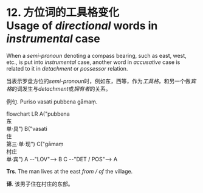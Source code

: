 # 12. 方位词的工具格变化<br>**Usage of** *directional* words in *instrumental* case 
When a *semi-pronoun* denoting a compass bearing, such as east, west, etc., is put 
into *instrumental* case, another word in *accusative* case is related to it in *detachment* or 
*possessor* relation. 

当表示罗盘方位的*semi-pronoun*时，例如东，西等，作为*工具格*，和另一个做*宾格*的词发生与*detachment*或*拥有者*的关系。

例句. Puriso vasati pubbena gāmaṃ. 
<div class="mermaid">
flowchart LR
A("pubbena<br>东<br>单·具")
B("vasati<br>住<br>第三·单·现")
C("gāmaṃ<br>村庄<br>单·宾")
A --"LOV"--> B
C --"DET / POS"--> A
</div>

**Trs**. The man lives at the east *from / of* the village. 

**译**. 该男子住在村庄的东部。
